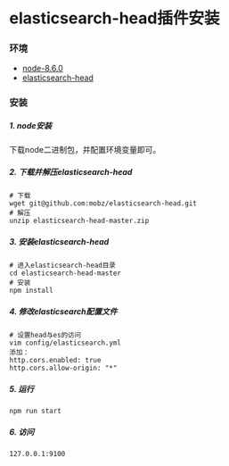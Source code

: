 # elasticsearch-head插件安装



### 环境

- [node-8.6.0](https://nodejs.org/en/download/current/)
- [elasticsearch-head](https://github.com/mobz/elasticsearch-head)



### 安装

##### 1. node安装

下载node二进制包，并配置环境变量即可。



##### 2. 下载并解压elasticsearch-head

```
# 下载
wget git@github.com:mobz/elasticsearch-head.git
# 解压
unzip elasticsearch-head-master.zip
```



##### 3. 安装elasticsearch-head

```
# 进入elasticsearch-head目录
cd elasticsearch-head-master
# 安装
npm install
```



##### 4. 修改elasticsearch配置文件

```
# 设置head与es的访问
vim config/elasticsearch.yml
添加：
http.cors.enabled: true
http.cors.allow-origin: "*"
```



##### 5. 运行

```
npm run start
```



##### 6. 访问

```
127.0.0.1:9100
```

